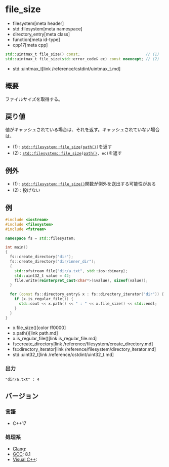 # file_size
* filesystem[meta header]
* std::filesystem[meta namespace]
* directory_entry[meta class]
* function[meta id-type]
* cpp17[meta cpp]

```cpp
std::uintmax_t file_size() const;                             // (1)
std::uintmax_t file_size(std::error_code& ec) const noexcept; // (2)
```
* std::uintmax_t[link /reference/cstdint/uintmax_t.md]

## 概要
ファイルサイズを取得する。


## 戻り値
値がキャッシュされている場合は、それを返す。キャッシュされていない場合は、

- (1) : [`std::filesystem::file_size`](/reference/filesystem/file_size.md)`(`[`path()`](path.md)`)`を返す
- (2) : [`std::filesystem::file_size`](/reference/filesystem/file_size.md)`(`[`path()`](path.md)`, ec)`を返す


## 例外
- (1) : [`std::filesystem::file_size()`](/reference/filesystem/file_size.md)関数が例外を送出する可能性がある
- (2) : 投げない


## 例
```cpp example
#include <iostream>
#include <filesystem>
#include <fstream>

namespace fs = std::filesystem;

int main()
{
  fs::create_directory("dir");
  fs::create_directory("dir/inner_dir");
  {
    std::ofstream file{"dir/a.txt", std::ios::binary};
    std::uint32_t value = 42;
    file.write(reinterpret_cast<char*>(&value), sizeof(value));
  }

  for (const fs::directory_entry& x : fs::directory_iterator("dir")) {
    if (x.is_regular_file()) {
      std::cout << x.path() << " : " << x.file_size() << std::endl;
    }
  }
}
```
* x.file_size()[color ff0000]
* x.path()[link path.md]
* x.is_regular_file()[link is_regular_file.md]
* fs::create_directory[link /reference/filesystem/create_directory.md]
* fs::directory_iterator[link /reference/filesystem/directory_iterator.md]
* std::uint32_t[link /reference/cstdint/uint32_t.md]

### 出力
```
"dir/a.txt" : 4
```

## バージョン
### 言語
- C++17

### 処理系
- [Clang](/implementation.md#clang):
- [GCC](/implementation.md#gcc): 8.1
- [Visual C++](/implementation.md#visual_cpp):
